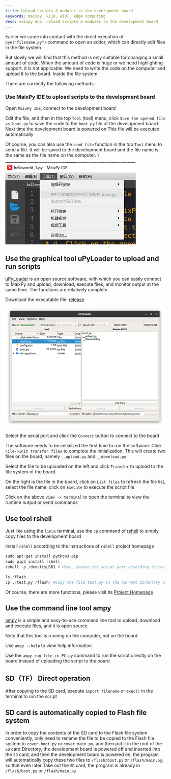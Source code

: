 ```yaml
---
title: Upload scripts & modules to the development board
keywords: maixpy, k210, AIOT, edge computing
desc: maixpy ​​doc: upload scripts & modules to the development board
---
```




Earlier we came into contact with the direct execution of `pye("filename.py")` command to open an editor, which can directly edit files in the file system

But slowly we will find that this method is only suitable for changing a small amount of code. When the amount of code is huge or we need highlighting support, it is not applicable. We need to write the code on the computer and upload it to the board. Inside the file system

There are currently the following methods:

### Use MaixPy IDE to upload scripts to the development board

Open `MaixPy IDE`, connect to the development board

Edit the file, and then in the top `Tool` (tool) menu, click `Save the opened file as boot.py` to save the code to the `boot.py` file of the development board. Next time the development board is powered on This file will be executed automatically

Of course, you can also use the `send file` function in the top `Tool` menu to send a file. It will be saved to the development board and the file name is the same as the file name on the computer. )

![](../../assets/maixpy/maixpy_ide_tools.png)



## Use the graphical tool uPyLoader to upload and run scripts

[uPyLoader](https://github.com/BetaRavener/uPyLoader) is an open source software, with which you can easily connect to MaixPy and upload, download, execute files, and monitor output at the same time. The functions are relatively complete

Download the executable file: [release](https://github.com/BetaRavener/uPyLoader/releases)

![uPyLoader](../../assets/other/uPyLoader.png)

Select the serial port and click the `Connect` button to connect to the board

The software needs to be initialized the first time to run the software. Click `File->Init transfer files` to complete the initialization. This will create two files on the board, namely `__upload.py` and `__download.py`.

Select the file to be uploaded on the left and click `Transfer` to upload to the file system of the board.

On the right is the file in the board, click on `List files` to refresh the file list, select the file name, click on `Execute` to execute the script file

Click on the above `View -> terminal` to open the terminal to view the runtime output or send commands


## Use tool rshell

Just like using the `linux` terminal, use the `cp` command of [rshell](https://github.com/dhylands/rshell) to simply copy files to the development board

Install `rshell` according to the instructions of `rshell` project homepage

```python
sudo apt-get install python3-pip
sudo pip3 install rshell
rshell -p /dev/ttyUSB1 # Here, choose the serial port according to the actual situation
```

```python
ls /flash
cp ./test.py /flash/ #Copy the file test.py in the current directory of the computer to the flash root directory of the development board
```

Of course, there are more functions, please visit its [Project Homepage](https://github.com/dhylands/rshell)


## Use the command line tool ampy

[ampy](https://github.com/pycampers/ampy) is a simple and easy-to-use command line tool to upload, download and execute files, and it is open source

Note that this tool is running on the computer, not on the board

Use `ampy --help` to view help information

Use the `ampy run file_in_PC.py` command to run the script directly on the board instead of uploading the script to the board


## SD（TF） Direct operation

After copying to the SD card, execute `import filename` or `exec()` in the terminal to run the script

## SD card is automatically copied to Flash file system


In order to copy the contents of the SD card to the Flash file system conveniently, only need to rename the file to be copied to the Flash file system to `cover.boot.py` or `cover.main.py`, and then put it in the root of the `SD` card Directory, the development board is powered off and inserted into the `SD` card, and then the development board is powered on, the program will automatically copy these two files to `/flash/boot.py` or `/flash/main.py`, so that even later Take out the `SD` card, the program is already in `/flash/boot.py` or `/flash/main.py`
